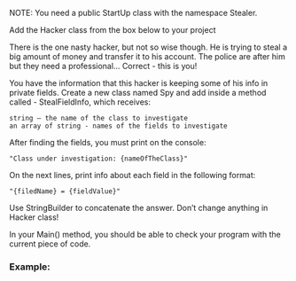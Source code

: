 NOTE: You need a public StartUp class with the namespace Stealer.

Add the Hacker class from the box below to your project

There is the one nasty hacker, but not so wise though. He is trying to steal a big amount of money and transfer it to his account. The police are after him but they need a professional… Correct - this is you!

You have the information that this hacker is keeping some of his info in private fields. Create a new class named Spy and add inside a method called - StealFieldInfo, which receives:

	string – the name of the class to investigate
	an array of string - names of the fields to investigate

After finding the fields, you must print on the console:

	"Class under investigation: {nameOfTheClass}"

On the next lines, print info about each field in the following format:
	
	"{filedName} = {fieldValue}"

Use StringBuilder to concatenate the answer. Don’t change anything in Hacker class!

In your Main() method, you should be able to check your program with the current piece of code.

### Example:
